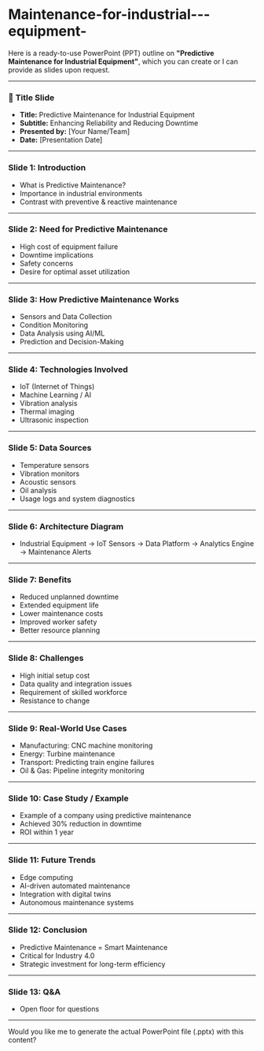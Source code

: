 # Maintenance-for-industrial---equipment-
Here is a ready-to-use PowerPoint (PPT) outline on **"Predictive Maintenance for Industrial Equipment"**, which you can create or I can provide as slides upon request.

---

### 🎯 **Title Slide**

* **Title:** Predictive Maintenance for Industrial Equipment
* **Subtitle:** Enhancing Reliability and Reducing Downtime
* **Presented by:** \[Your Name/Team]
* **Date:** \[Presentation Date]

---

### Slide 1: **Introduction**

* What is Predictive Maintenance?
* Importance in industrial environments
* Contrast with preventive & reactive maintenance

---

### Slide 2: **Need for Predictive Maintenance**

* High cost of equipment failure
* Downtime implications
* Safety concerns
* Desire for optimal asset utilization

---

### Slide 3: **How Predictive Maintenance Works**

* Sensors and Data Collection
* Condition Monitoring
* Data Analysis using AI/ML
* Prediction and Decision-Making

---

### Slide 4: **Technologies Involved**

* IoT (Internet of Things)
* Machine Learning / AI
* Vibration analysis
* Thermal imaging
* Ultrasonic inspection

---

### Slide 5: **Data Sources**

* Temperature sensors
* Vibration monitors
* Acoustic sensors
* Oil analysis
* Usage logs and system diagnostics

---

### Slide 6: **Architecture Diagram**

* Industrial Equipment → IoT Sensors → Data Platform → Analytics Engine → Maintenance Alerts

---

### Slide 7: **Benefits**

* Reduced unplanned downtime
* Extended equipment life
* Lower maintenance costs
* Improved worker safety
* Better resource planning

---

### Slide 8: **Challenges**

* High initial setup cost
* Data quality and integration issues
* Requirement of skilled workforce
* Resistance to change

---

### Slide 9: **Real-World Use Cases**

* Manufacturing: CNC machine monitoring
* Energy: Turbine maintenance
* Transport: Predicting train engine failures
* Oil & Gas: Pipeline integrity monitoring

---

### Slide 10: **Case Study / Example**

* Example of a company using predictive maintenance
* Achieved 30% reduction in downtime
* ROI within 1 year

---

### Slide 11: **Future Trends**

* Edge computing
* AI-driven automated maintenance
* Integration with digital twins
* Autonomous maintenance systems

---

### Slide 12: **Conclusion**

* Predictive Maintenance = Smart Maintenance
* Critical for Industry 4.0
* Strategic investment for long-term efficiency

---

### Slide 13: **Q\&A**

* Open floor for questions

---

Would you like me to generate the actual PowerPoint file (.pptx) with this content?
